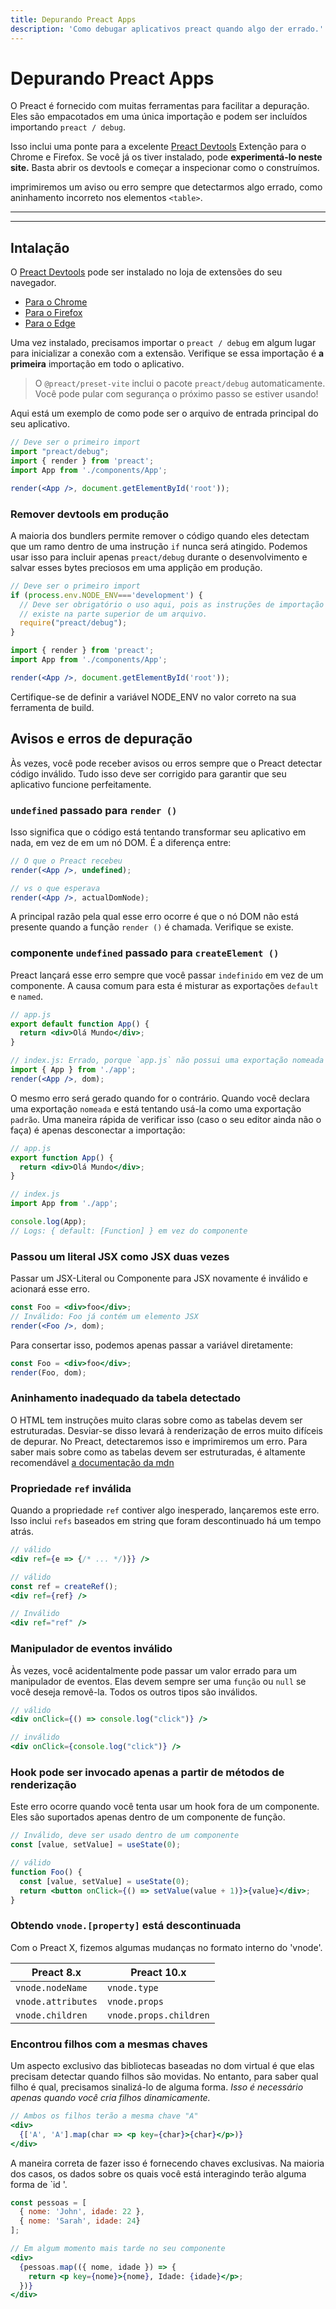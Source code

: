 ```yaml
---
title: Depurando Preact Apps
description: 'Como debugar aplicativos preact quando algo der errado.'
---
```


# Depurando Preact Apps

O Preact é fornecido com muitas ferramentas para facilitar a depuração. Eles são empacotados em uma única importação e podem ser incluídos importando `preact / debug`.

Isso inclui uma ponte para a excelente [Preact Devtools] Extenção para o  Chrome e Firefox. Se você já os tiver instalado, pode **experimentá-lo neste site.** Basta abrir os devtools e começar a inspecionar como o construímos.

imprimiremos um aviso ou erro sempre que detectarmos algo errado, como aninhamento incorreto nos elementos `<table>`.

---

<div><toc></toc></div>

---

## Intalação

O [Preact Devtools] pode ser instalado no loja de extensões do seu navegador.

- [Para o Chrome](https://chrome.google.com/webstore/detail/preact-developer-tools/ilcajpmogmhpliinlbcdebhbcanbghmd)
- [Para o Firefox](https://addons.mozilla.org/en-US/firefox/addon/preact-devtools/)
- [Para o Edge](https://microsoftedge.microsoft.com/addons/detail/hdkhobcafnfejjieimdkmjaiihkjpmhk)

Uma vez instalado, precisamos importar o `preact / debug` em algum lugar para inicializar a conexão com a extensão. Verifique se essa importação é **a primeira** importação em todo o aplicativo.

> O `@preact/preset-vite` inclui o pacote `preact/debug` automaticamente. Você pode pular com segurança o próximo passo se estiver usando!

Aqui está um exemplo de como pode ser o arquivo de entrada principal do seu aplicativo.

```jsx
// Deve ser o primeiro import
import "preact/debug";
import { render } from 'preact';
import App from './components/App';

render(<App />, document.getElementById('root'));
```

### Remover devtools em produção

A maioria dos bundlers permite remover o código quando eles detectam que um ramo dentro de uma instrução `if` nunca será atingido. Podemos usar isso para incluir apenas `preact/debug` durante o desenvolvimento e salvar esses bytes preciosos em uma applição em produção.

```jsx
// Deve ser o primeiro import
if (process.env.NODE_ENV==='development') {
  // Deve ser obrigatório o uso aqui, pois as instruções de importação são permitidas apenas
  // existe na parte superior de um arquivo.
  require("preact/debug");
}

import { render } from 'preact';
import App from './components/App';

render(<App />, document.getElementById('root'));
```

Certifique-se de definir a variável NODE_ENV no valor correto na sua ferramenta de build.

## Avisos e erros de depuração

Às vezes, você pode receber avisos ou erros sempre que o Preact detectar código inválido. Tudo isso deve ser corrigido para garantir que seu aplicativo funcione perfeitamente.

### `undefined` passado para `render ()`

Isso significa que o código está tentando transformar seu aplicativo em nada, em vez de em um nó DOM. É a diferença entre:

```jsx
// O que o Preact recebeu
render(<App />, undefined);

// vs o que esperava
render(<App />, actualDomNode);
```

A principal razão pela qual esse erro ocorre é que o nó DOM não está presente quando a função `render ()` é chamada. Verifique se existe.

### componente `undefined` passado para `createElement ()`

Preact lançará esse erro sempre que você passar `indefinido` em vez de um componente. A causa comum para esta é misturar as exportações `default` e `named`.

```jsx
// app.js
export default function App() {
  return <div>Olá Mundo</div>;
}

// index.js: Errado, porque `app.js` não possui uma exportação nomeada
import { App } from './app';
render(<App />, dom);
```

O mesmo erro será gerado quando for o contrário. Quando você declara uma exportação `nomeada` e está tentando usá-la como uma exportação `padrão`. Uma maneira rápida de verificar isso (caso o seu editor ainda não o faça) é apenas desconectar a importação:

```jsx
// app.js
export function App() {
  return <div>Olá Mundo</div>;
}

// index.js
import App from './app';

console.log(App);
// Logs: { default: [Function] } em vez do componente
```

### Passou um literal JSX como JSX duas vezes

Passar um JSX-Literal ou Componente para JSX novamente é inválido e acionará esse erro.

```jsx
const Foo = <div>foo</div>;
// Inválido: Foo já contém um elemento JSX
render(<Foo />, dom);
```

Para consertar isso, podemos apenas passar a variável diretamente:

```jsx
const Foo = <div>foo</div>;
render(Foo, dom);
```

### Aninhamento inadequado da tabela detectado

O HTML tem instruções muito claras sobre como as tabelas devem ser estruturadas. Desviar-se disso levará à renderização de erros muito difíceis de depurar. No Preact, detectaremos isso e imprimiremos um erro. Para saber mais sobre como as tabelas devem ser estruturadas, é altamente recomendável [a documentação da mdn](https://developer.mozilla.org/en-US/docs/Learn/HTML/Tables/Basics)

### Propriedade `ref` inválida

Quando a propriedade `ref` contiver algo inesperado, lançaremos este erro. Isso inclui `refs` baseados em string que foram descontinuado há um tempo atrás.

```jsx
// válido
<div ref={e => {/* ... */)}} />

// válido
const ref = createRef();
<div ref={ref} />

// Inválido
<div ref="ref" />
```

### Manipulador de eventos inválido

Às vezes, você acidentalmente pode passar um valor errado para um manipulador de eventos. Elas devem sempre ser uma `função` ou `null` se você deseja removê-la. Todos os outros tipos são inválidos.

```jsx
// válido
<div onClick={() => console.log("click")} />

// inválido
<div onClick={console.log("click")} />
```

### Hook pode ser invocado apenas a partir de métodos de renderização

Este erro ocorre quando você tenta usar um hook fora de um componente. Eles são suportados apenas dentro de um componente de função.

```jsx
// Inválido, deve ser usado dentro de um componente
const [value, setValue] = useState(0);

// válido
function Foo() {
  const [value, setValue] = useState(0);
  return <button onClick={() => setValue(value + 1)}>{value}</div>;
}
```

### Obtendo `vnode.[property]` está descontinuada

Com o Preact X, fizemos algumas mudanças no formato interno do 'vnode'.

| Preact 8.x         | Preact 10.x            |
| ------------------ | ---------------------- |
| `vnode.nodeName`   | `vnode.type`           |
| `vnode.attributes` | `vnode.props`          |
| `vnode.children`   | `vnode.props.children` |

### Encontrou filhos com a mesmas chaves

Um aspecto exclusivo das bibliotecas baseadas no dom virtual é que elas precisam detectar quando filhos são movidas. No entanto, para saber qual filho é qual, precisamos sinalizá-lo de alguma forma. _Isso é necessário apenas quando você cria filhos dinamicamente._

```jsx
// Ambos os filhos terão a mesma chave "A"
<div>
  {['A', 'A'].map(char => <p key={char}>{char}</p>)}
</div>
```

A maneira correta de fazer isso é fornecendo chaves exclusivas. Na maioria dos casos, os dados sobre os quais você está interagindo terão alguma forma de `id '.

```jsx
const pessoas = [
  { nome: 'John', idade: 22 },
  { nome: 'Sarah', idade: 24}
];

// Em algum momento mais tarde no seu componente
<div>
  {pessoas.map(({ nome, idade }) => {
    return <p key={nome}>{nome}, Idade: {idade}</p>;
  })}
</div>
```

[Preact Devtools]: https://preactjs.github.io/preact-devtools/
